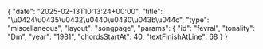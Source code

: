 {
    "date": "2025-02-13T10:13:24+00:00",
    "title": "\u0424\u0435\u0432\u0440\u0430\u043b\u044c",
    "type": "miscellaneous",
    "layout": "songpage",
    "params": {
        "id": "fevral",
        "tonality": "Dm",
        "year": "1981",
        "chordsStartAt": 40,
        "textFinishAtLine": 68
    }
}